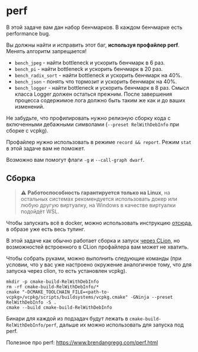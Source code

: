 # perf

В этой задаче вам дан набор бенчмарков. В каждом бенчмарке есть performance bug.

Вы должны найти и исправить этот баг, **используя профайлер perf**. Менять
алгоритм запрещается!

 - `bench_jpeg` - найти bottleneck и ускорить бенчмарк в 6 раз.
 - `bench_pi` - найти bottleneck и ускорить бенчмарк в 20 раз.
 - `bench_radix_sort` - найти bottleneck и ускорить бенчмарк на 40%.
 - `bench_json` - понять что тормозит и ускорить бенчмарк на 40%.
 - `bench_logger` - найти bottleneck и ускорить бенчмарк в 8 раз. Смысл класса Logger должен остаться прежним. После завершения процесса содержимое лога должно быть таким же как и до ваших изменений.

Не забудьте, что профилировать нужно релизную сборку кода c включенными дебажными символами (`--preset RelWithDebInfo` при сборке с vcpkg).

Профайлер нужно использовать в режиме `record && report`. Режим `stat` в этой задаче вам не поможет.

Возможно вам помогут флаги `-g` и `--call-graph dwarf`.

## Сборка
> :warning: **Работоспособность гарантируется только на Linux**, на остальных системах рекомендуется использовать докер или любую другую виртуалку, на Windows в качестве виртуалки подойдёт WSL.

Чтобы запускать всё в docker, можно использовать инструкцию [отсюда](https://github.com/CPP-KT/dev-tools), в образе уже есть весь тулинг.

В этой задаче как обычно работает сборка и запуск [через CLion](https://cpp-kt.github.io/course/ide/clion.html), но возможностей встроенного в CLion профайлера вам может не хватить.

Чтобы собрать руками, можно выполнить следующие команды (при условии, что у вас уже настроено окружение аналогичное тому, что для запуска через clion, то есть установлен vcpkg).
```
mkdir -p cmake-build-RelWithDebInfo
rm -rf cmake-build-RelWithDebInfo/*
cmake "-DCMAKE_TOOLCHAIN_FILE=<path-to-vcpkg>/vcpkg/scripts/buildsystems/vcpkg.cmake" -GNinja --preset RelWithDebInfo -S .
cmake --build cmake-build-RelWithDebInfo
```
Бинари для каждой из подзадач будут лежать в `cmake-build-RelWithDebInfo/perf`, дальше их можно использовать для запуска под perf.

Полезное про perf: https://www.brendangregg.com/perf.html
